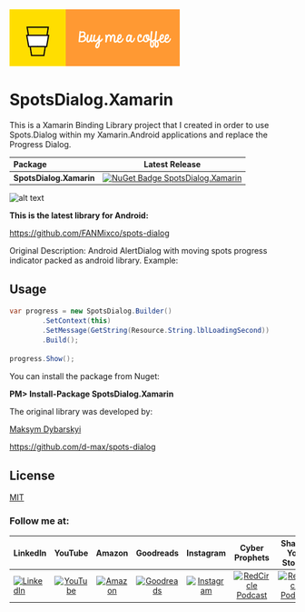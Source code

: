 <a href="https://github.com/sponsors/FANMixco/" target="_blank">
   <img src="https://raw.githubusercontent.com/FANMixco/Xamarin-SearchBar/master/bmc-rezr5vpd.gif" alt="sponsor" />
</a>

# SpotsDialog.Xamarin
This is a Xamarin Binding Library project that I created in order to use Spots.Dialog within my Xamarin.Android applications and replace the Progress Dialog.

|  Package  |Latest Release|
|:----------|:------------:|
|**SpotsDialog.Xamarin**|[![NuGet Badge SpotsDialog.Xamarin](https://buildstats.info/nuget/SpotsDialog.Xamarin)](https://www.nuget.org/packages/SpotsDialog.Xamarin/)|


![alt text](https://camo.githubusercontent.com/c5d0c94e21ac99032e58ba58b002a92ea97326aa2b9fb86a35ee39f2eb9322ce/687474703a2f2f332e62702e626c6f6773706f742e636f6d2f2d6c3155765657694d5341672f564c61355a6657346444492f41414141414141414e54632f7273576f755f71623042632f733332302f593648615453772e676966)

**This is the latest library for Android:**

https://github.com/FANMixco/spots-dialog

Original Description:
Android AlertDialog with moving spots progress indicator packed as android library. Example:

## Usage
```C#
var progress = new SpotsDialog.Builder()
        .SetContext(this)
        .SetMessage(GetString(Resource.String.lblLoadingSecond))
        .Build();

progress.Show();
```

You can install the package from Nuget:

**PM> Install-Package SpotsDialog.Xamarin**

The original library was developed by:

[Maksym Dybarskyi](https://github.com/d-max)

https://github.com/d-max/spots-dialog

## License
[MIT](\LICENSE)

### Follow me at:

|  LinkedIn  |YouTube|Amazon|Goodreads|Instagram|Cyber Prophets|Sharing Your Stories|
|:----------|:------------:|:------------:|:------------:|:------------:|:------------:|:------------:|
|[![LinkedIn](https://i.sstatic.net/idQWu.png)](https://bit.ly/lfanmixco)|[![YouTube](https://i.sstatic.net/CFPMR.png)](https://youtube.com/c/FedericoNavarrete)|[![Amazon](https://i.sstatic.net/NFOeE.png)](https://www.amazon.com/Federico-Navarrete/e/B08NJTXQRV)|[![Goodreads](https://i.sstatic.net/oBk0g.jpg)](https://www.goodreads.com/author/show/21125413.Federico_Navarrete)|[![Instagram](https://i.sstatic.net/PIfqY.png)](https://www.instagram.com/federico_the_consultant)|[![RedCircle Podcast](https://i.sstatic.net/4XICF.png)](https://redcircle.com/shows/cyber-prophets)|[![RedCircle Podcast](https://i.sstatic.net/4XICF.png)](https://redcircle.com/shows/sharing-your-stories)|
